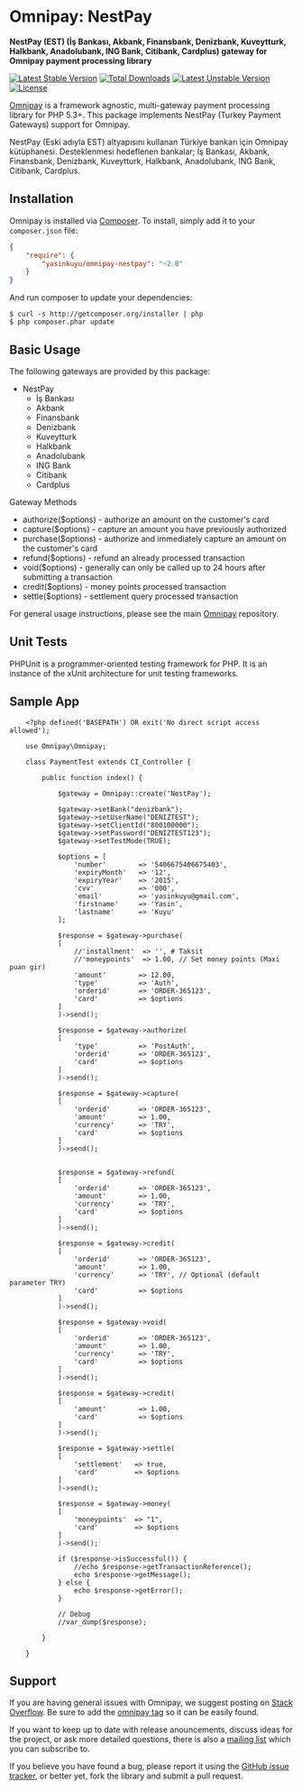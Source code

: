 # Omnipay: NestPay

**NestPay (EST) (İş Bankası, Akbank, Finansbank, Denizbank, Kuveytturk, Halkbank, Anadolubank, ING Bank, Citibank, Cardplus) gateway for Omnipay payment processing library**

[![Latest Stable Version](https://poser.pugx.org/yasinkuyu/omnipay-nestpay/v/stable)](https://packagist.org/packages/yasinkuyu/omnipay-nestpay) 
[![Total Downloads](https://poser.pugx.org/yasinkuyu/omnipay-nestpay/downloads)](https://packagist.org/packages/yasinkuyu/omnipay-nestpay) 
[![Latest Unstable Version](https://poser.pugx.org/yasinkuyu/omnipay-nestpay/v/unstable)](https://packagist.org/packages/yasinkuyu/omnipay-nestpay) 
[![License](https://poser.pugx.org/yasinkuyu/omnipay-nestpay/license)](https://packagist.org/packages/yasinkuyu/omnipay-nestpay)

[Omnipay](https://github.com/thephpleague/omnipay) is a framework agnostic, multi-gateway payment
processing library for PHP 5.3+. This package implements NestPay (Turkey Payment Gateways) support for Omnipay.


NestPay (Eski adıyla EST) altyapısını kullanan Türkiye bankarı için Omnipay kütüphanesi. Desteklenmesi hedeflenen bankalar; İş Bankası, Akbank, Finansbank, Denizbank, Kuveytturk, Halkbank, Anadolubank, ING Bank, Citibank, Cardplus.


## Installation

Omnipay is installed via [Composer](http://getcomposer.org/). To install, simply add it
to your `composer.json` file:

```json
{
    "require": {
        "yasinkuyu/omnipay-nestpay": "~2.0"
    }
}
```

And run composer to update your dependencies:

    $ curl -s http://getcomposer.org/installer | php
    $ php composer.phar update

## Basic Usage

The following gateways are provided by this package:

* NestPay
    - İş Bankası 
    - Akbank
    - Finansbank 
    - Denizbank
    - Kuveytturk 
    - Halkbank
    - Anadolubank 
    - ING Bank 
    - Citibank 
    - Cardplus

Gateway Methods

* authorize($options) - authorize an amount on the customer's card
* capture($options) - capture an amount you have previously authorized
* purchase($options) - authorize and immediately capture an amount on the customer's card
* refund($options) - refund an already processed transaction
* void($options) - generally can only be called up to 24 hours after submitting a transaction
* credit($options) - money points processed transaction
* settle($options) - settlement query processed transaction

For general usage instructions, please see the main [Omnipay](https://github.com/thephpleague/omnipay)
repository.

## Unit Tests

PHPUnit is a programmer-oriented testing framework for PHP. It is an instance of the xUnit architecture for unit testing frameworks.

## Sample App
        <?php defined('BASEPATH') OR exit('No direct script access allowed');

        use Omnipay\Omnipay;

        class PaymentTest extends CI_Controller {

            public function index() {

                $gateway = Omnipay::create('NestPay');

                $gateway->setBank("denizbank");
                $gateway->setUserName("DENIZTEST");
                $gateway->setClientId("800100000");
                $gateway->setPassword("DENIZTEST123");
                $gateway->setTestMode(TRUE);

                $options = [
                    'number'        => '5406675406675403',
                    'expiryMonth'   => '12',
                    'expiryYear'    => '2015',
                    'cvv'           => '000',
                    'email'         => 'yasinkuyu@gmail.com',
                    'firstname'     => 'Yasin',
                    'lastname'      => 'Kuyu'
                ];

                $response = $gateway->purchase(
                [
                    //'installment'  => '', # Taksit
                    //'moneypoints'  => 1.00, // Set money points (Maxi puan gir)
                    'amount'        => 12.00,
                    'type'          => 'Auth',
                    'orderid'       => 'ORDER-365123',
                    'card'          => $options
                ]
                )->send();

                $response = $gateway->authorize(
                [
                    'type'          => 'PostAuth',
                    'orderid'       => 'ORDER-365123',
                    'card'          => $options
                ]
                )->send();

                $response = $gateway->capture(
                [
                    'orderid'       => 'ORDER-365123',
                    'amount'        => 1.00,
                    'currency'      => 'TRY',
                    'card'          => $options
                ]
                )->send();


                $response = $gateway->refund(
                [
                    'orderid'       => 'ORDER-365123',
                    'amount'        => 1.00,
                    'currency'      => 'TRY',
                    'card'          => $options
                ]
                )->send();

                $response = $gateway->credit(
                [
                    'orderid'       => 'ORDER-365123',
                    'amount'        => 1.00,
                    'currency'      => 'TRY', // Optional (default parameter TRY)
                    'card'          => $options
                ]
                )->send();

                $response = $gateway->void(
                [
                    'orderid'       => 'ORDER-365123',
                    'amount'        => 1.00,
                    'currency'      => 'TRY',
                    'card'          => $options
                ]
                )->send();

                $response = $gateway->credit(
                [
                    'amount'        => 1.00,
                    'card'          => $options
                ]
                )->send();

                $response = $gateway->settle(
                [
                    'settlement'   => true,
                    'card'         => $options
                ]
                )->send();

                $response = $gateway->money(
                [
                    'moneypoints'  => "1",
                    'card'         => $options
                ]
                )->send();

                if ($response->isSuccessful()) {
                    //echo $response->getTransactionReference();
                    echo $response->getMessage();
                } else {
                    echo $response->getError();
                }

                // Debug
                //var_dump($response);

            }

        }



## Support

If you are having general issues with Omnipay, we suggest posting on
[Stack Overflow](http://stackoverflow.com/). Be sure to add the
[omnipay tag](http://stackoverflow.com/questions/tagged/omnipay) so it can be easily found.

If you want to keep up to date with release anouncements, discuss ideas for the project, or ask more detailed questions, there is also a [mailing list](https://groups.google.com/forum/#!forum/omnipay) which
you can subscribe to.

If you believe you have found a bug, please report it using the [GitHub issue tracker](https://github.com/yasinkuyu/omnipay-nestpay/issues),
or better yet, fork the library and submit a pull request.

